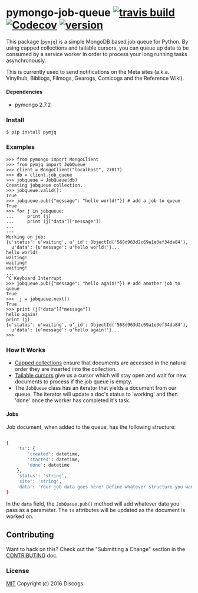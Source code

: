 # pymongo-job-queue [![travis build](https://img.shields.io/travis/discogs/pymongo-job-queue.svg)](https://travis-ci.org/discogs/pymongo-job-queue) [![Codecov](https://img.shields.io/codecov/c/github/discogs/pymongo-job-queue.svg)](https://codecov.io/github/discogs/pymongo-job-queue) [![version](https://img.shields.io/pypi/v/pymjq.svg)](https://pypi.python.org/pypi/pymjq)

This package (`pymjq`) is a simple MongoDB based job queue for Python. By using capped collections and tailable cursors, you can queue up data to be consumed by a service worker in order to process your long running tasks asynchronously.

This is currently used to send notifications on the Meta sites (a.k.a. Vinylhub, Bibliogs, Filmogs, Gearogs, Comicogs and the Reference Wiki).

#### Dependencies
* pymongo 2.7.2

### Install

```
$ pip install pymjq
```

### Examples

```
>>> from pymongo import MongoClient
>>> from pymjq import JobQueue
>>> client = MongoClient("localhost", 27017)
>>> db = client.job_queue
>>> jobqueue = JobQueue(db)
Creating jobqueue collection.
>>> jobqueue.valid():
True
>>> jobqueue.pub({"message": "hello world!"}) # add a job to queue
True
>>> for j in jobqueue:
...     print (j)
...     print (j["data"]["message"])
...
---
Working on job:
{u'status': u'waiting', u'_id': ObjectId('568d963d2c69a1e3ef34da84'),
  u'data': {u'message': u'hello world!'}...
hello world!
waiting!
waiting!
waiting!
...
^C Keyboard Interrupt
>>> jobqueue.pub({"message": "hello again!"}) # add another job to queue
True
>>>  j = jobqueue.next()
True
>>> print (j["data"]["message"])
hello again!
print (j)
{u'status': u'waiting', u'_id': ObjectId('568d963d2c69a1e3ef34da84'),
  u'data': {u'message': u'hello again!'}...
>>>

```

### How It Works

* [Capped collections](http://docs.mongodb.org/manual/core/capped-collections/) ensure that documents are accessed in the natural order they are inserted into the collection.
* [Tailable cursors](http://docs.mongodb.org/manual/tutorial/create-tailable-cursor/) give us a cursor which will stay open and wait for new documents to process if the job queue is empty.
* The `JobQueue` class has an iterator that yields a document from our queue. The iterator will update a doc's status to 'working' and then 'done' once the worker has completed it's task.

#### Jobs

Job document, when added to the queue, has the following structure:

```python

{
    'ts': {
        'created': datetime,
        'started': datetime,
        'done': datetime
    },
    'status': 'string',
    'site': 'string',
    'data': 'Your job data goes here! Define whatever structure you want. ''
}

```
In the `data` field, the `JobQueue.pub()` method will add whatever data you pass as a parameter. The `ts` attributes will be updated as the document is worked on.

## Contributing

Want to hack on this? Check out the "Submitting a Change" section in the [CONTRIBUTING](https://github.com/discogs/pymongo-job-queue/blob/master/CONTRIBUTING.md) doc.

### License

[MIT](https://github.com/discogs/pymongo-job-queue/blob/master/LICENSE) Copyright (c) 2016 Discogs
